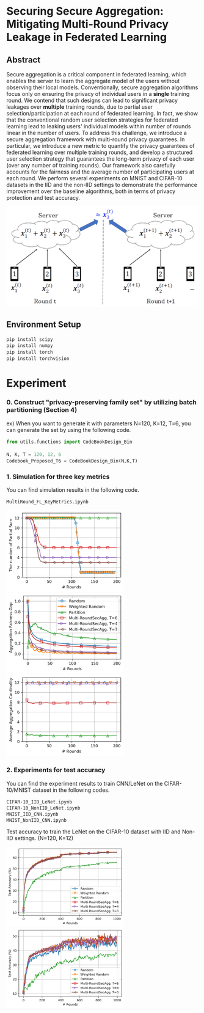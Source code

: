 

# Securing Secure Aggregation: Mitigating Multi-Round Privacy Leakage in Federated Learning



## Abstract

Secure aggregation is a critical component in federated learning, which enables the server to learn the aggregate model of the users without observing their local models. Conventionally, secure aggregation algorithms focus only on ensuring the privacy of individual users in a **single** training round. We contend that such designs can lead to significant privacy leakages over **multiple** training rounds, due to partial user selection/participation at each round of federated learning. In fact, we show that the conventional random user selection strategies for federated learning lead to leaking users' individual models within number of rounds linear in the number of users. To address this challenge, we introduce a secure aggregation framework with multi-round privacy guarantees. In particular, we introduce a new metric to quantify the privacy guarantees of federated learning over multiple training rounds, and develop a structured user selection strategy that guarantees the long-term privacy of each user (over any number of training rounds). Our framework also carefully accounts for the fairness and the average number of participating users at each round. We perform several experiments on MNIST and CIFAR-10 datasets in the IID and the non-IID settings to demonstrate the performance improvement over the baseline algorithms, both in terms of privacy protection and test accuracy. 





<img src="./plots/figure1.PNG" alt="figure1" style="zoom:50%;" />






## Environment Setup

```python
pip install scipy 
pip install numpy
pip install torch
pip install torchvision
```



# Experiment 

### 0. Construct "privacy-preserving family set" by utilizing batch partitioning (Section 4)

ex) When you want to generate it with parameters N=120, K=12, T=6, you can generate the set by using the following code.

```python
from utils.functions import CodeBookDesign_Bin

N, K, T = 120, 12, 6
Codebook_Proposed_T6 = CodeBookDesign_Bin(N,K,T)
```



### 1. Simulation for three key metrics 

You can find simulation results in the following code.

```python
MultiRound_FL_KeyMetrics.ipynb
```

 <img src="./plots/N120_Privacy.PNG" alt="figure1" style="zoom:30%;" /> <img src="./plots/N120_Fairness.PNG" alt="figure1" style="zoom:30%;" /><img src="./plots/N120_Cardinality.PNG" alt="figure1" style="zoom:30%;" />



### 2. Experiments for test accuracy 

You can find the experiment results to train CNN/LeNet on the CIFAR-10/MNIST dataset in the following codes.

```
CIFAR-10_IID_LeNet.ipynb
CIFAR-10_NonIID_LeNet.ipynb
MNIST_IID_CNN.ipynb
MNIST_NonIID_CNN.ipynb
```

Test accuracy to train the LeNet on the CIFAR-10 dataset with IID and Non-IID settings. (N=120, K=12)

<img src="./plots/CIFAR10_IID.PNG" alt="figure1" style="zoom:30%;" /> <img src="./plots/CIFAR10_NonIID.PNG" alt="figure1" style="zoom:30%;" />





